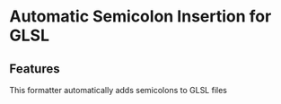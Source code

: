 # Automatic Semicolon Insertion for GLSL

## Features

This formatter automatically adds semicolons to GLSL files